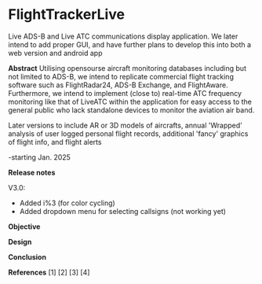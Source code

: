 # FlightTrackerLive
Live ADS-B and Live ATC communications display application.
We later intend to add proper GUI, and have further plans to develop this into both a web version and android app

**Abstract**
Utilising opensourse aircraft monitoring databases including but not limited to ADS-B, we intend to replicate commercial flight tracking software such as FlightRadar24, ADS-B Exchange, and FlightAware. 
Furthermore, we intend to implement (close to) real-time ATC frequency monitoring like that of LiveATC within the application for easy access to the general public who lack standalone devices to monitor the aviation air band.

Later versions to include AR or 3D models of aircrafts, annual 'Wrapped' analysis of user logged personal flight records, additional 'fancy' graphics of flight info, and flight alerts

-starting Jan. 2025

**Release notes**

V3.0:
- Added i%3 (for color cycling)
- Added dropdown menu for selecting callsigns (not working yet)
 
**Objective**
 
**Design**






**Conclusion**



**References**
[1]
[2]
[3] 
[4]  

